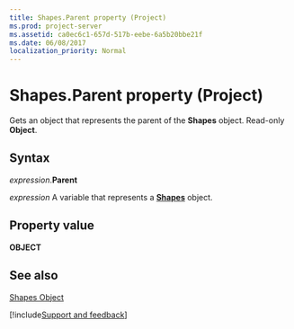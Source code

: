 ```yaml
---
title: Shapes.Parent property (Project)
ms.prod: project-server
ms.assetid: ca0ec6c1-657d-517b-eebe-6a5b20bbe21f
ms.date: 06/08/2017
localization_priority: Normal
---
```



# Shapes.Parent property (Project)
Gets an object that represents the parent of the  **Shapes** object. Read-only **Object**.

## Syntax

_expression_.**Parent**

_expression_ A variable that represents a **[Shapes](Project.Shapes.md)** object.


## Property value

 **OBJECT**


## See also


[Shapes Object](Project.shapes.md)

[!include[Support and feedback](~/includes/feedback-boilerplate.md)]